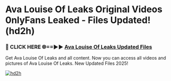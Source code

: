 # Ava Louise Of Leaks Original Videos 0nlyFans Leaked - Files Updated! (hd2h)

<h3>🔴 CLICK HERE 🌐==►► <a href="https://tinyurl.com/brd5kh86" rel="nofollow">Ava Louise Of Leaks Updated Files</a></h3>

Get Ava Louise Of Leaks and all content. Now you can access all videos and pictures of Ava Louise Of Leaks. New Updated Files 2025!

[![hd2h](https://i.imgur.com/K7sEzmb.gif)](https://tinyurl.com/brd5kh86)
